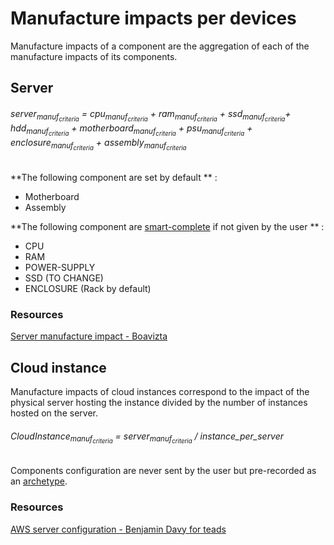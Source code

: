 # Manufacture impacts per devices

Manufacture impacts of a component are the aggregation of each of the manufacture impacts of its components.


## Server

<h6>server<sub>manuf<sub><em>criteria</em></sub></sub> = cpu<sub>manuf<sub><em>criteria</em></sub></sub> + ram<sub>manuf<sub><em>criteria</em></sub></sub> + ssd<sub>manuf<sub><em>criteria</em></sub></sub>+ hdd<sub>manuf<sub><em>criteria</em></sub></sub> + motherboard<sub>manuf<sub><em>criteria</em></sub></sub> + psu<sub>manuf<sub><em>criteria</em></sub></sub> + enclosure<sub>manuf<sub><em>criteria</em></sub></sub> + assembly<sub>manuf<sub><em>criteria</em></sub></sub></h6>

**The following component are set by default ** :

* Motherboard
* Assembly

**The following component are [smart-complete](smart-complete.md) if not given by the user ** :

* CPU
* RAM
* POWER-SUPPLY
* SSD (TO CHANGE)
* ENCLOSURE (Rack by default)

### Resources

[Server manufacture impact - Boavizta](https://www.boavizta.org/blog/empreinte-de-la-fabrication-d-un-serveur)

## Cloud instance

Manufacture impacts of cloud instances correspond to the impact of the physical server hosting the instance divided by the number of instances hosted on the server.

<h6>CloudInstance<sub>manuf<sub><em>criteria</em></sub></sub> = server<sub>manuf<sub><em>criteria</em></sub></sub> / instance_per_server </h6>

Components configuration are never sent by the user but pre-recorded as an [archetype](archetypes.md).

### Resources

[AWS server configuration - Benjamin Davy for teads](https://medium.com/teads-engineering/evaluating-the-carbon-footprint-of-a-software-platform-hosted-in-the-cloud-e716e14e060c)
